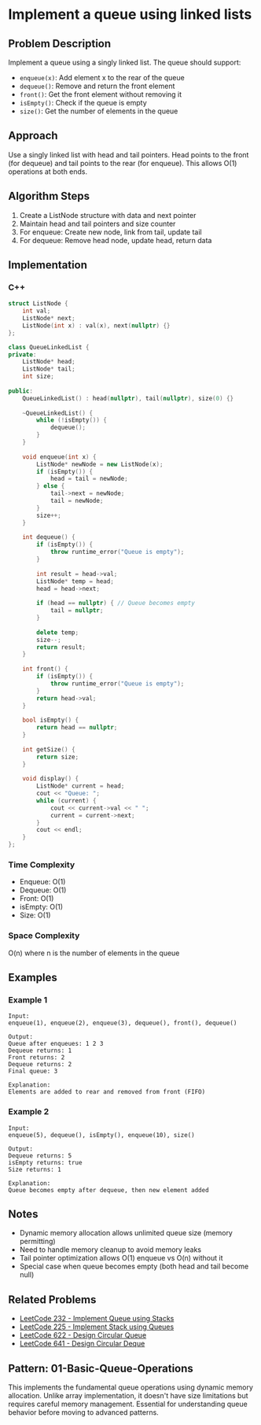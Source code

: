 # Implement a queue using linked lists

## Problem Description
Implement a queue using a singly linked list. The queue should support:
- `enqueue(x)`: Add element x to the rear of the queue
- `dequeue()`: Remove and return the front element
- `front()`: Get the front element without removing it
- `isEmpty()`: Check if the queue is empty
- `size()`: Get the number of elements in the queue

## Approach
Use a singly linked list with head and tail pointers. Head points to the front (for dequeue) and tail points to the rear (for enqueue). This allows O(1) operations at both ends.

## Algorithm Steps
1. Create a ListNode structure with data and next pointer
2. Maintain head and tail pointers and size counter
3. For enqueue: Create new node, link from tail, update tail
4. For dequeue: Remove head node, update head, return data

## Implementation

### C++
```cpp
struct ListNode {
    int val;
    ListNode* next;
    ListNode(int x) : val(x), next(nullptr) {}
};

class QueueLinkedList {
private:
    ListNode* head;
    ListNode* tail;
    int size;
    
public:
    QueueLinkedList() : head(nullptr), tail(nullptr), size(0) {}
    
    ~QueueLinkedList() {
        while (!isEmpty()) {
            dequeue();
        }
    }
    
    void enqueue(int x) {
        ListNode* newNode = new ListNode(x);
        if (isEmpty()) {
            head = tail = newNode;
        } else {
            tail->next = newNode;
            tail = newNode;
        }
        size++;
    }
    
    int dequeue() {
        if (isEmpty()) {
            throw runtime_error("Queue is empty");
        }
        
        int result = head->val;
        ListNode* temp = head;
        head = head->next;
        
        if (head == nullptr) { // Queue becomes empty
            tail = nullptr;
        }
        
        delete temp;
        size--;
        return result;
    }
    
    int front() {
        if (isEmpty()) {
            throw runtime_error("Queue is empty");
        }
        return head->val;
    }
    
    bool isEmpty() {
        return head == nullptr;
    }
    
    int getSize() {
        return size;
    }
    
    void display() {
        ListNode* current = head;
        cout << "Queue: ";
        while (current) {
            cout << current->val << " ";
            current = current->next;
        }
        cout << endl;
    }
};
```

### Time Complexity
- Enqueue: O(1)
- Dequeue: O(1)
- Front: O(1)
- isEmpty: O(1)
- Size: O(1)

### Space Complexity
O(n) where n is the number of elements in the queue

## Examples

### Example 1
```
Input: 
enqueue(1), enqueue(2), enqueue(3), dequeue(), front(), dequeue()

Output: 
Queue after enqueues: 1 2 3
Dequeue returns: 1
Front returns: 2  
Dequeue returns: 2
Final queue: 3

Explanation: 
Elements are added to rear and removed from front (FIFO)
```

### Example 2
```
Input: 
enqueue(5), dequeue(), isEmpty(), enqueue(10), size()

Output: 
Dequeue returns: 5
isEmpty returns: true
Size returns: 1

Explanation: 
Queue becomes empty after dequeue, then new element added
```

## Notes
- Dynamic memory allocation allows unlimited queue size (memory permitting)
- Need to handle memory cleanup to avoid memory leaks
- Tail pointer optimization allows O(1) enqueue vs O(n) without it
- Special case when queue becomes empty (both head and tail become null)

## Related Problems
- [LeetCode 232 - Implement Queue using Stacks](https://leetcode.com/problems/implement-queue-using-stacks/)
- [LeetCode 225 - Implement Stack using Queues](https://leetcode.com/problems/implement-stack-using-queues/)
- [LeetCode 622 - Design Circular Queue](https://leetcode.com/problems/design-circular-queue/)
- [LeetCode 641 - Design Circular Deque](https://leetcode.com/problems/design-circular-deque/)

## Pattern: 01-Basic-Queue-Operations
This implements the fundamental queue operations using dynamic memory allocation. Unlike array implementation, it doesn't have size limitations but requires careful memory management. Essential for understanding queue behavior before moving to advanced patterns.
